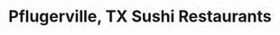 ---
layout: city
title: Pflugerville, TX Sushi Restaurants
permalink: /texas/pflugerville/
stateAbbr: TX
stateName: Texas
cityName: Pflugerville

---